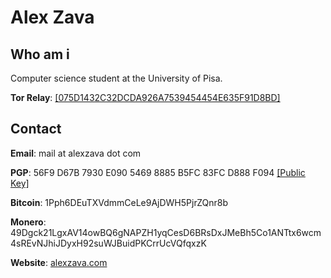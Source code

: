 # Alex Zava

## Who am i
Computer science student at the University of Pisa.

**Tor Relay**: [[075D1432C32DCDA926A7539454454E635F91D8BD]](https://metrics.torproject.org/rs.html#details/075D1432C32DCDA926A7539454454E635F91D8BD)

## Contact

**Email**: mail at alexzava dot com

**PGP**: 56F9 D67B 7930 E090 5469 8885 B5FC 83FC D888 F094 [[Public Key]](pubkey.asc)

**Bitcoin**: 1Pph6DEuTXVdmmCeLe9AjDWH5PjrZQnr8b

**Monero**: 49Dgck21LgxAV14owBQ6gNAPZH1yqCesD6BRsDxJMeBh5Co1ANTtx6wcm4sREvNJhiJDyxH92suWJBuidPKCrrUcVQfqxzK

**Website**: [alexzava.com](https://alexzava.com)
